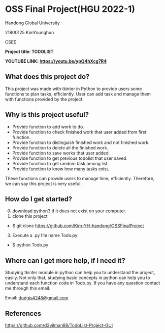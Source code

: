 # OSS Final Project(HGU 2022-1)

Handong Global University

21800125 KimYounghun

CSEE

**Project title: TODOLIST**  

**YOUTUBE LINK: https://youtu.be/ypQ4hXcg7R4**

## What does this project do?

This project was made with tkinter in Python to provide users some functions to plan tasks, efficiently. User can add task and manage them with functions provided by the project.

## Why is this project useful?

- Provide function to add work to do.
- Provide function to check finished work that user added from first function.
- Provide function to distinguish finished work and not finished work.
- Provide function to delete all the finished work.
- Provide function to save works that user added.
- Provide function to get previous todolist that user saved.
- Provide function to get random task among list.
- Provide function to know how many tasks exist.

These functions can provide users to manage time, efficiently. Therefore, we can say this project is very useful.

## How do I get started?

0. download python3 if it does not exist on your computer.
1. clone this project
  - $ git clone https://github.com/Kim-YH-handong/OSSFinalProject
3. Execute a .py file name Todo.py
  - $ python Todo.py

## Where can I get more help, if I need it?

Studying tkinter module in python can help you to understand the project, easily. Not only that, studying basic concepts in python can help you to understand each function code in Todo.py. 
If you have any question contact me through this email.

Email: dudgjs4248@gmail.com

## References
https://github.com/d3vilman88/TodoList-Project-GUI
